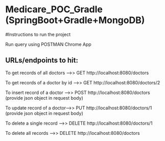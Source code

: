 # Medicare_POC_Gradle (SpringBoot+Gradle+MongoDB)

#Instructions to run the project

Run query using POSTMAN Chrome App

URLs/endpoints to hit:
-------------------------
To get records of all doctors -->> GET  http://localhost:8080/doctors

To get records of a doctor by id -->> GET  http://localhost:8080/doctors/2

To insert record of a doctor -->>  POST http://localhost:8080/doctors
(provide json object in request body)

To update record of a doctor-->> PUT  http://localhost:8080/doctors/1
(provide json object in request body)

To delete a single record -->> DELETE  http://localhost:8080/doctors/1

To delete all records -->> DELETE  http://localhost:8080/doctors




